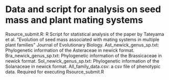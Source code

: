# Data and script for analysis on seed mass and plant mating systems
Rsource_submit.R: R Script for statistical analysis of the paper by Tateyama et al. "Evolution of seed mass associated with mating systems in multiple plant families" Journal of Evolutionary Biology.
Ast_newick_genus_sp.txt: Phylogenetic information of the Asteraceae in newick format. 
Bra_newick_genus_sp.txt: Phylogenetic information of the Brassicaceae in newick format. 
Sol_newick_genus_sp.txt: Phylogenetic information of the Solanaceae in newick format. 
All_family_data.csv: a csv file of phenotypic data. Required for executing Rsource_submit.R
